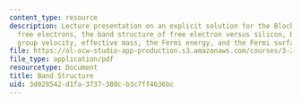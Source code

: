 ```yaml
---
content_type: resource
description: Lecture presentation on an explicit solution for the Bloch orbitals,
  free electrons, the band structure of free electron versus silicon, band edges,
  group velocity, effective mass, the Fermi energy, and the Fermi surface.
file: https://ol-ocw-studio-app-production.s3.amazonaws.com/courses/3-23-electrical-optical-and-magnetic-properties-of-materials-fall-2007/3d028542d1fa3737380cb3c7ff4636bc_clean9.pdf
file_type: application/pdf
resourcetype: Document
title: Band Structure
uid: 3d028542-d1fa-3737-380c-b3c7ff4636bc
---
```

